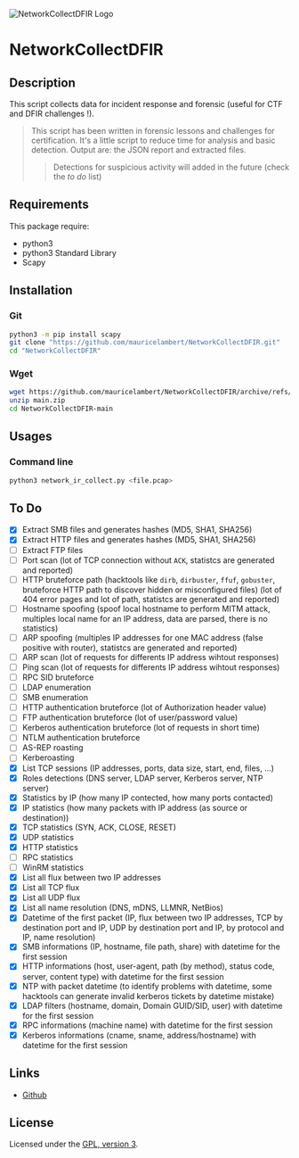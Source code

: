 ![NetworkCollectDFIR Logo](https://mauricelambert.github.io/info/python/security/NetworkCollectDFIR_small.png "NetworkCollectDFIR logo")

# NetworkCollectDFIR

## Description

This script collects data for incident response and forensic (useful for CTF and DFIR challenges !).

> This script has been written in forensic lessons and challenges for certification. It's a little script to reduce time for analysis and basic detection. Output are: the JSON report and extracted files.
>> Detections for suspicious activity will added in the future (check the *to do* list)

## Requirements

This package require:
 - python3
 - python3 Standard Library
 - Scapy

## Installation

### Git

```bash
python3 -m pip install scapy
git clone "https://github.com/mauricelambert/NetworkCollectDFIR.git"
cd "NetworkCollectDFIR"
```

### Wget

```bash
wget https://github.com/mauricelambert/NetworkCollectDFIR/archive/refs/heads/main.zip
unzip main.zip
cd NetworkCollectDFIR-main
```

## Usages

### Command line

```bash
python3 network_ir_collect.py <file.pcap>
```

## To Do

 - [X] Extract SMB files and generates hashes (MD5, SHA1, SHA256)
 - [X] Extract HTTP files and generates hashes (MD5, SHA1, SHA256)
 - [ ] Extract FTP files
 - [ ] Port scan (lot of TCP connection without `ACK`, statistcs are generated and reported)
 - [ ] HTTP bruteforce path (hacktools like `dirb`, `dirbuster`, `ffuf`, `gobuster`, bruteforce HTTP path to discover hidden or misconfigured files) (lot of 404 error pages and lot of path, statistcs are generated and reported)
 - [ ] Hostname spoofing (spoof local hostname to perform MITM attack, multiples local name for an IP address, data are parsed, there is no statistics)
 - [ ] ARP spoofing (multiples IP addresses for one MAC address (false positive with router), statistcs are generated and reported)
 - [ ] ARP scan (lot of requests for differents IP address wihtout responses)
 - [ ] Ping scan (lot of requests for differents IP address wihtout responses)
 - [ ] RPC SID bruteforce
 - [ ] LDAP enumeration
 - [ ] SMB enumeration
 - [ ] HTTP authentication bruteforce (lot of Authorization header value)
 - [ ] FTP authentication bruteforce (lot of user/password value)
 - [ ] Kerberos authentication bruteforce (lot of requests in short time)
 - [ ] NTLM authentication bruteforce
 - [ ] AS-REP roasting
 - [ ] Kerberoasting
 - [X] List TCP sessions (IP addresses, ports, data size, start, end, files, ...)
 - [X] Roles detections (DNS server, LDAP server, Kerberos server, NTP server)
 - [X] Statistics by IP (how many IP contected, how many ports contacted)
 - [X] IP statistics (how many packets with IP address (as source or destination))
 - [X] TCP statistics (SYN, ACK, CLOSE, RESET)
 - [X] UDP statistics
 - [X] HTTP statistics
 - [ ] RPC statistics
 - [ ] WinRM statistics
 - [X] List all flux between two IP addresses
 - [X] List all TCP flux
 - [X] List all UDP flux
 - [X] List all name resolution (DNS, mDNS, LLMNR, NetBios)
 - [X] Datetime of the first packet (IP, flux between two IP addresses, TCP by destination port and IP, UDP by destination port and IP, by protocol and IP, name resolution)
 - [X] SMB informations (IP, hostname, file path, share) with datetime for the first session
 - [X] HTTP informations (host, user-agent, path (by method), status code, server, content type) with datetime for the first session
 - [X] NTP with packet datetime (to identify problems with datetime, some hacktools can generate invalid kerberos tickets by datetime mistake)
 - [X] LDAP filters (hostname, domain, Domain GUID/SID, user) with datetime for the first session
 - [X] RPC informations (machine name) with datetime for the first session
 - [X] Kerberos informations (cname, sname, address/hostname) with datetime for the first session

## Links

 - [Github](https://github.com/mauricelambert/NetworkCollectDFIR)

## License

Licensed under the [GPL, version 3](https://www.gnu.org/licenses/).
